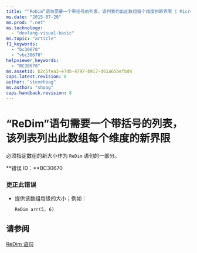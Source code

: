 ```yaml
---
title: "“ReDim”语句需要一个带括号的列表，该列表列出此数组每个维度的新界限 | Microsoft Docs"
ms.date: "2015-07-20"
ms.prod: ".net"
ms.technology: 
  - "devlang-visual-basic"
ms.topic: "article"
f1_keywords: 
  - "bc30670"
  - "vbc30670"
helpviewer_keywords: 
  - "BC30670"
ms.assetid: b2c5fea3-e7db-4797-b917-d61a65befbd4
caps.latest.revision: 8
author: "stevehoag"
ms.author: "shoag"
caps.handback.revision: 8
---
```

# “ReDim”语句需要一个带括号的列表，该列表列出此数组每个维度的新界限
必须指定数组的新大小作为 `ReDim` 语句的一部分。  
  
 **错误 ID：**BC30670  
  
### 更正此错误  
  
-   提供该数组每级的大小；例如：  
  
    ```  
    ReDim arr(5, 6)  
    ```  
  
## 请参阅  
 [ReDim 语句](../../visual-basic/language-reference/statements/redim-statement.md)